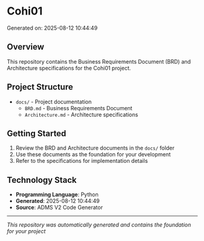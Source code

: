 # Cohi01

Generated on: 2025-08-12 10:44:49

## Overview

This repository contains the Business Requirements Document (BRD) and Architecture specifications for the Cohi01 project.

## Project Structure

- `docs/` - Project documentation
  - `BRD.md` - Business Requirements Document
  - `Architecture.md` - Architecture specifications

## Getting Started

1. Review the BRD and Architecture documents in the `docs/` folder
2. Use these documents as the foundation for your development
3. Refer to the specifications for implementation details

## Technology Stack

- **Programming Language**: Python
- **Generated**: 2025-08-12 10:44:49
- **Source**: ADMS V2 Code Generator

---
*This repository was automatically generated and contains the foundation for your project*

